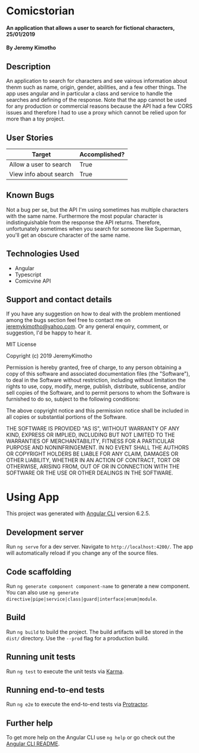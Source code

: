 # Comicstorian
#### An application that allows a user to search for fictional characters, 25/01/2019
#### By **Jeremy Kimotho**
## Description
An application to search for characters and see vairous information about thenm such as name, origin, gender, abilities, and a few other things. The app uses angular and in particular a class and service to handle the searches and defining of the response. Note that the app cannot be used for any production or commercial reasons because the API had a few CORS issues and therefore I had to use a proxy which cannot be relied upon for more than a toy project.
## User Stories 
| Target | Accomplished? |
| --- | --- |
| Allow a user to search | True |
| View info about search| True |
## Known Bugs
Not a bug per se, but the API I'm using sometimes has multiple characters with the same name. Furthermore the most popular character is indistinguishable from the response the API returns. Therefore, unfortunately sometimes when you search for someone like Superman, you'll get an obscure character of the same name.
## Technologies Used
* Angular
* Typescript
* Comicvine API
## Support and contact details
If you have any suggestion on how to deal with the problem mentioned among the bugs section feel free to contact me on jeremykimotho@yahoo.com. Or any general enquiry, comment, or suggestion, I'd be happy to hear it.

MIT License

Copyright (c) 2019 JeremyKimotho

Permission is hereby granted, free of charge, to any person obtaining a copy of this software and associated documentation files (the "Software"), to deal in the Software without restriction, including without limitation the rights to use, copy, modify, merge, publish, distribute, sublicense, and/or sell copies of the Software, and to permit persons to whom the Software is furnished to do so, subject to the following conditions:

The above copyright notice and this permission notice shall be included in all copies or substantial portions of the Software.

THE SOFTWARE IS PROVIDED "AS IS", WITHOUT WARRANTY OF ANY KIND, EXPRESS OR IMPLIED, INCLUDING BUT NOT LIMITED TO THE WARRANTIES OF MERCHANTABILITY, FITNESS FOR A PARTICULAR PURPOSE AND NONINFRINGEMENT. IN NO EVENT SHALL THE AUTHORS OR COPYRIGHT HOLDERS BE LIABLE FOR ANY CLAIM, DAMAGES OR OTHER LIABILITY, WHETHER IN AN ACTION OF CONTRACT, TORT OR OTHERWISE, ARISING FROM, OUT OF OR IN CONNECTION WITH THE SOFTWARE OR THE USE OR OTHER DEALINGS IN THE SOFTWARE.

# Using App
This project was generated with [Angular CLI](https://github.com/angular/angular-cli) version 6.2.5.

## Development server

Run `ng serve` for a dev server. Navigate to `http://localhost:4200/`. The app will automatically reload if you change any of the source files.

## Code scaffolding

Run `ng generate component component-name` to generate a new component. You can also use `ng generate directive|pipe|service|class|guard|interface|enum|module`.

## Build

Run `ng build` to build the project. The build artifacts will be stored in the `dist/` directory. Use the `--prod` flag for a production build.

## Running unit tests

Run `ng test` to execute the unit tests via [Karma](https://karma-runner.github.io).

## Running end-to-end tests

Run `ng e2e` to execute the end-to-end tests via [Protractor](http://www.protractortest.org/).

## Further help

To get more help on the Angular CLI use `ng help` or go check out the [Angular CLI README](https://github.com/angular/angular-cli/blob/master/README.md).

